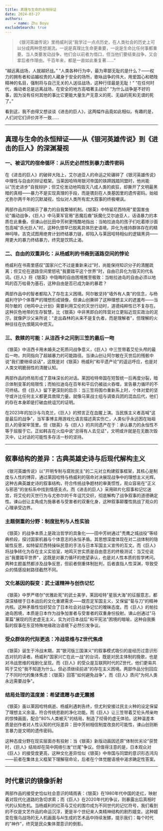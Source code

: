 ```yaml
---
title: 真理与生命的永恒辩证
date: 2024-03-27
authors:
    - name: Zhu Boyu
excludeSearch: true
---
```


> 《银河英雄传说》里杨威利说“我学过一点点历史，在人类社会的历史上可以分成两种思想潮流。一说是真理比生命更重要，一说是生命比任何事都重要。当人类要发动战争，他们会以前者为借口，但当他们要结束战争，又会拿后者作理由。千百年来，都是一直如此重复著……“

<!--more-->

“越远离战场，人就越好战。”
“人类各种行为中，最为卑鄙无耻的是什么？——权力的拥有者和谄媚权贵的人藏身于安全的场所，歌咏战争的伟大，用爱国心和牺牲精神的名目，强制将与自己无关的人送往战场，这种行径最是无耻！”
“在任何时代，煽动者总是远离战场，在安全的地方高唱著主战论”
“为什么战争是不好的事，因为没有任何其他的事比它更能大量生产无意义的死、无益的死和无谓的死了。”
> 

看到这，我不由得又想谈谈《进击的巨人》，这两幅作品竟如此相似。有趣的是，人们对它们评价并不一致……

---

## 真理与生命的永恒辩证——从《银河英雄传说》到《进击的巨人》的深渊凝视

### 一、被诅咒的宿命循环：从历史必然性到暴力遗传密码

在《进击的巨人》的破碎大陆上，艾尔迪亚人的命运之轮碾碎了《银河英雄传说》中理性与自由的辩证框架。当莱因哈特用银河帝国的铁蹄践踏同盟时，他尚能以"历史进步"自我辩护；但艾伦发动地鸣毁灭八成人类的疯狂，却撕开了文明最黑暗的真相——暴力不是实现真理的手段，而是镌刻在人类基因里的遗传密码。始祖尤弥尔两千年的沉默凝视，恰似对人类所有宏大叙事的终极嘲讽。

两部作品共同揭示了暴力的自我繁殖机制。《银英》中特留尼西特用"爱国害虫论"煽动战争，《巨人》中马莱军官用"恶魔后裔"妖魔化艾尔迪亚人，话语暴力的本质在此重叠。但谏山创比田中芳树更残酷地指出：当帕拉迪岛的孩子们吃着掺沙面包高喊"杀光巨人"时，这种仇恨早已脱离具体历史语境，异化为维持群体存在的精神吗啡。吉克试图用绝育计划终结暴力链，却陷入与莱因哈特相似的逻辑黑洞——用更大的暴力终结暴力，终究是饮鸩止渴。

### 二、自由的双重异化：从杨威利的书斋到道路空间的悖论

杨威利在书斋里感叹"国家兴亡不过是重新来过"时，尚能保持知识分子的清醒疏离；但艾伦在道路空间里怒吼"我要踏平这个世界"时，自由已异化为毁灭的代名词。《巨人》将《银英》中隐晦的自由困境推至极致：当帕拉迪岛的自由必须以地鸣的百万枯骨为基石，这种自由是否已成为新的暴君？

两部作品中的智者都陷入了存在主义困境。阿尔敏坚持"墙外有人类"的信念，与杨威利守护个体尊严的理想形成镜像，但谏山创撕碎了这种理想主义的遮羞布——当阿尔敏的《地鸣中止计划》需要利用艾伦的灭世行动时，道德纯粹性已不复存在。这种灰色地带的生存智慧，比《银英》中非黑即白的阵营对立更贴近现实政治的泥泞。就像萨沙父亲所说："走出森林的从来不是复仇者，而是理解者"，但理解的火种往往在仇恨飓风中熄灭。

### 三、救赎的可能：从洁西卡之问到三笠的最后一吻

《银英》中洁西卡用未婚夫之死质问战争意义，《巨人》中三笠带着艾伦头颅的最后一吻，共同指向了超越暴力的可能路径。当谏山创让阿尔敏在灭世后的残骸中说"我们要继续谈话"，这既是对《银英》杨威利"和平遗产论"的遥远呼应，也是对人类文明脆弱性的清醒认知。

两部作品的终局形成了意味深长的对话。莱因哈特帝国在短暂统一后再度分裂，暗示体制变革的局限性；而帕拉迪岛在百年和平后仍被战火吞噬，宣告暴力循环的不可终结。但《巨人》留下更深刻的启示：当三笠将围巾重新系上时，个体对爱的坚守或许比任何主义都更具救赎力量。就像马莱战士组与调查兵团的混血后代，他们的存在本身即是打破血统诅咒的证明。

在2023年的加沙与乌克兰，《巨人》的预言正在血腥上演。当民族主义者高喊"这是最后的战争"，当军事博主用游戏化语言描述真实伤亡，人类似乎永远困在始祖巨人的骨架牢笼里。但《银英》与《巨人》的共同遗产在于：承认暴力的永恒性不等于屈服于它。正如韩吉在火焰中说"总得有人去见证"，文明或许就是在无数次毁灭中，让对话的可能性多存活一秒的坚持。

---

## **叙事结构的差异：古典英雄史诗与后现代解构主义**

《银河英雄传说》以"开明专制与腐败民主"的二元对立构建叙事框架，其核心是制度与人性的博弈，通过莱因哈特与杨威利的宿命对决展现战争中的理想主义光辉。这种古典英雄史诗的叙事结构，符合传统战争题材的审美惯性，观众容易在"正义与邪恶"的坐标系中找到情感支点。而《进击的巨人》采用碎片化叙事和记忆迷宫，将艾伦的灭世行为与尤弥尔的千年诅咒交织，彻底解构了战争叙事的道德确定性。谏山创让主角成为施暴者与受害者的双重化身，这种叙事颠覆性挑战了观众的心理承受边界。

### **主题侧重的分野：制度批判与人性实验**

《银英》的战争本质上是政治哲学的具象化——田中芳树通过"秃鹰之城战役"等经典桥段，探讨国家机器与个体意志的永恒矛盾。其思想深度体现在对二战体制的隐喻性反思，如特留尼西特操纵民意的手法与日本军国主义宣传的互文。而《巨人》将战争转化为存在主义实验室，地鸣灭世实质是自由意志的终极测试：当艾伦说出"我要踏平世界"，这既是对暴力循环的绝望承认，也是对人性本质的哲学拷问。两种主题虽然都涉及战争反思，但前者侧重体制批判，后者直指人性深渊，导致受众的情感投射路径截然不同。

### **文化基因的裂变：武士道精神与创伤记忆**

《银英》中罗严塔尔"优雅赴死"的武士美学，莱因哈特"星辰大海"的征服意志，都深深植根于日本战后的文化重建需求——既否定军国主义，又保留"菊与刀"的精神内核。这种矛盾性恰好契合了日本社会对战争记忆的暧昧态度。而《巨人》的帕拉迪岛困境，本质是日本作为战争加害者与受害者的双重身份投射。谏山创通过"马莱篇"展现的历史虚无主义，实为对日本战后"和平宪法"困境的暗喻，这种自我撕裂的叙事在东亚特殊地缘政治语境下必然引发争议。

### **受众群体的代际更迭：冷战思维与Z世代焦虑**

《银英》诞生于冷战末期，其"银河版三国演义"的叙事模式吸引的是经历过意识形态对抗的读者。杨威利"国家兴亡在此一战"的台词，既是对民主体制的挽歌，也是对冷战思维的戏剧化呈现。而《巨人》的受众是互联网时代的Z世代，他们更易共鸣于艾伦"我不知道为什么，但必须继续前进"的存在主义困境。两部作品分别回应了不同时代的集体焦虑：《银英》回答"如何避免战争"，而《巨人》质问"为何人类永远需要战争"。

### **结局处理的温度差：希望遗赠与虚无震撼**

《银英》虽以莱因哈特病逝、杨威利遇刺告终，但尤利安接过民主火种的设定保留了理想主义余温，符合传统悲剧的净化功能。而《巨人》让三笠带着艾伦头颅亲吻的惊悚画面，配合"80%人类被灭"的结局，制造了彻骨的虚无体验。这种温差本质是创作者对人性认知的代际差异：田中芳树相信制度改良的可能性，谏山创则断言暴力是文明的遗传密码。

这种态度分野在现实层面亦有投射：当《银英》新版动画因还原"体制优劣论"获赞时，《巨人》结局却在简中网络引发"烂尾"争议。但值得注意的是，日本观众对《巨人》的接受度更高，这种文化差异恰似《银英》中帝国与同盟的意识形态鸿沟——前者在集体主义框架下理解宿命论，后者在个体觉醒语境中渴求确定性答案。

---

## **时代意识的镜像折射**

两部作品的接受史恰似社会意识的晴雨表：《银英》在1980年代中国的走红，映射着对现代化道路的急切求索；而《巨人》在2020年代的争议，则暴露出后真相时代的认知危机。当杨威利的红茶与艾伦的围巾成为不同世代的记忆符号，我们看到的不仅是文艺作品的命运沉浮，更是半个世纪来人类精神结构的剧烈嬗变。这种嬗变在俄乌战场的无人机画面与AI生成的艺术品中持续发酵，提示我们：每个时代的"神作"，终究是民众集体潜意识的倒影。